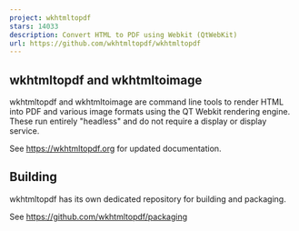 ```yaml
---
project: wkhtmltopdf
stars: 14033
description: Convert HTML to PDF using Webkit (QtWebKit)
url: https://github.com/wkhtmltopdf/wkhtmltopdf
---
```


wkhtmltopdf and wkhtmltoimage
-----------------------------

wkhtmltopdf and wkhtmltoimage are command line tools to render HTML into PDF and various image formats using the QT Webkit rendering engine. These run entirely "headless" and do not require a display or display service.

See https://wkhtmltopdf.org for updated documentation.

Building
--------

wkhtmltopdf has its own dedicated repository for building and packaging.

See https://github.com/wkhtmltopdf/packaging
